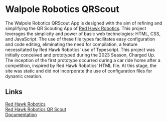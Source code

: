 # Walpole Robotics QRScout
The Walpole Robotics QRScout App is designed with the aim of refining and simplifying the QR Scouting App of [Red Hawk Robotics](https://github.com/FRC2713). This project leverages the simplicity and power of basic web technologies: HTML, CSS, and JavaScript. The use of these file types facilitates easy configuration and code editing, eliminating the need for compilation, a feature necessitated by Red Hawk Robotics' use of Typescript.
This project was initially conceived and prototyped during the 2023 Season, Charged Up. The inception of the first prototype occurred during a car ride home after a competition, inspired by Red Hawk Robotics' HTML file. At this stage, the site was static and did not incorporate the use of configuration files for dynamic creation.

## Links 
[Red Hawk Robotics](https://github.com/FRC2713)  
[Red Hawk Robotics QR Scout](https://scout.redhawkrobotics.org/)  
[Documentation](QRScout%20Walpole%20Robotics%202024/Documentation/documentation.md)  
